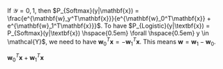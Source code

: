 If $\mathcal{Y} = {0,1}$, then $P_{Softmax}(y|\mathbf{x}) = \frac{e^{\mathbf{w}_y^T\mathbf{x}}}{e^{\mathbf{w}_0^T\mathbf{x}} + e^{\mathbf{w}_1^T\mathbf{x}}}$. To have $P_{Logistic}(y|\textbf{x}) = P_{Softmax}(y|\textbf{x}) \hspace{0.5em} \forall \hspace{0.5em} y \in \mathcal{Y}$, we need to have $\mathbf{w}_0^T\mathbf{x} = -\mathbf{w}_1^T\mathbf{x}$. This means $\mathbf{w} = \mathbf{w}_1 - \mathbf{w}_0$.

$\mathbf{w}_0^T\mathbf{x} + \mathbf{w}_1^T\mathbf{x}$
